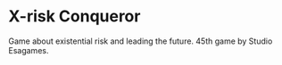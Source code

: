 # X-risk Conqueror

Game about existential risk and leading the future. 45th game by Studio Esagames.
